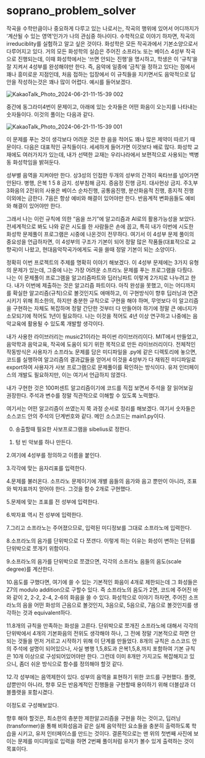 # soprano_problem_solver 

작곡을 수학만큼이나 중요하게 다루고 있는 나로서는, 작곡의 행위에 있어서 어디까지가 ‘계산될 수 있는 영역’인가가 나의 관심중 하나이다. 수학적으로 이야기 하자면, 작곡의 irreduciblity를 실험하고 알고 싶은 것이다. 화성학은 모든 작곡과에서 기본소양으로서 다루어지고 있다. 거의 모든 화성학의 실습은 주어진 소프라노 또는 베이스 4성부 작곡으로 진행되는데, 이때 화성학에서는  ‘쓰면 안되는 진행’을 명시하고, 학생은 이 ‘규칙’을 잘 지켜서 4성부를 완성해야만 한다. 즉, 음악에 일종에 ‘금칙’을 정하고 있다는 점에서 꽤나 흥미로운 지점인데, 처음 접하는 입장에서 이 규칙들을 지키면서도 음악적으로 답안을 작성하는것은 꽤나 많이 어렵다.
예시를 들어보겠다.

![KakaoTalk_Photo_2024-06-21-11-15-39 002](https://github.com/YiSeokHyeon/soprano_problem_solver/assets/171541916/202cd3d9-d9ab-4531-9229-ddfa25bc403e)


중간에 동그라미4번이 문제이고, 아래에 있는 숫자들은 어떤 화음이 오는지를 나타내는 숫자들이다.
이것의 풀이는 다음과 같다. 

![KakaoTalk_Photo_2024-06-21-11-15-39 001](https://github.com/YiSeokHyeon/soprano_problem_solver/assets/171541916/1ffc4dbe-0dff-4b5d-9ac8-4aabe62263db)
 
 이 문제를 푸는 것이 생각보다 어려운 것은 한 음을 적어도 꽤나 많은 제약이 따르기 때문이다. 다음은 대표적인 규칙들이다. 세세하게 들어가면 이것보다 배로 많다. 화성학 교재에도 여러가지가 있는데, 내가 선택한 교재는 우리나라에서 보편적으로 사용되는 백병동 화성학임을 밝혀둔다.

성부별 음역을 지켜야만 한다.
상3성의 인접한 두개의 성부의 간격이 옥타브를 넘어가면 안된다.
병행, 은복 1 5 8 금지.
성부침해 금지.
증음정 진행 금지.
대사현상 금지.
주3,부3화음의 2전위의 사용은 베이스 순차진행, 공통음진행, 분산화음적 진행, 종지적 진행 이외에는 금한다.
7음은 항상 예비와 해결이 있어야만 한다. 
반음계적 변화음들도 예비와 해결이 있어야만 한다. 

 그래서 나는 이런 규칙에 의한 “음을 쓰기”에 알고리즘과 AI로의 활용가능성을 보았다. 전세계적으로 봐도 나와 같은 시도를 한 사람들은 손에 꼽고, 특히 내가 이번에 시도한 화성학 문제풀이 프로그램은 시중에 나온것이 전무하다. 여기서 이 4성부 문제 풀이의 중요성을 언급하자면, 이 4성부의 구조가 기본이 되어 정말 많은 작품들(대표적으로 교향곡)이 나왔고, 현대음악작곡가에게도 곡을 쓸때 정말 기본이 되는 소양이다.

 정확히 이번 프로젝트의 주제를 명확히 이야기 해보겠다. 이 4성부 문제에는 3가지 유형의 문제가 있는데, 그중에 나는 가장 어려운 소프라노 문제를 푸는 프로그램을 다뤘다. 나는 이 문제풀이 프로그램을 알고리즘파트와 딥러닝파트 이렇게 2가지로 나누려고 한다. 내가 이번에 제출하는 것은 알고리즘 파트이다. 아직 완성을 못했고, 이는 어디까지를 확실한 알고리즘(규칙)으로 볼것인지도 애매하고, 이 구현방식이 향후 딥러닝과 연관시키기 위해 최소한의, 하지만 충분한 규칙으로 구현을 해야 하며, 무엇보다 이 알고리즘을 구현하는 자체도 복잡하며 정말 간단한 것부터 다 만들어야 하기에 정말 큰 에너지가 소모되기에 적어도 1년이 필요하다. 나는 이것을 적어도 4년 이상 연구하고 나중에는 음악교육에 활용될 수 있도록 개발할 생각이다.

 내가 사용한 라이브러리는 music21이라는 파이썬 라이브러리이다. MIT에서 만들었고, 음악학과 음악교육, 작곡에 도움이 되기 위한 목적으로 만든 라이브러리이다. 전체적인 작동방식은 사용자가 소프라노 문제를 담은 미디파일을 .py에 같은 디렉토리에 놓으면, 코드를 실행하여 알고리즘의 결과값들을 얻어서 이것을 4성부가 다 채워진 미디파일로 export하여 사용자가 사보 프로그램으로 문제풀이를 확인하는 방식이다. 유저 인터페이스의 개발도 필요하지만, 이는 여기서 언급하지 않겠다.

 내가 구현한 것은 100퍼센트 알고리즘이기에 코드를 직접 보면서 주석을 잘 읽어보길 권장한다. 주석과 변수를 정말 직관적으로 이해할 수 있도록 노력했다.

여기서는 어떤 알고리즘이 쓰였는지 쭉 과정 순서로 정리를 해보겠다. 여기서 숫자들은 소스코드 안의 주석의 단계번호와 같다. 메인 소스코드는 main1.py이다.

0. 송출할때 필요한 사보프로그램을 sibelius로 정한다.
  
1. 텅 빈 악보를 하나 만든다.

2.여기에 4성부를 정의하고 이름을 붙인다.

3.각각에 맞는 음자리표를 입력한다.

4.문제를 불러온다. 소프라노 문제이기에 개별 음들의 음가와 음고 뿐만이 아니라, 조표와 박자표까지 얻어야 한다. 그것을 함수 2개로  구현했다.

5.문제에 맞는 조표를 전 성부에 입력한다.

6.박자표 역시 전 성부에 입력한다.

7.그리고 소프라노는 주어졌으므로, 입력된 미디정보를 그대로 소프라노에 입력한다.

8.소프라노의 음가를 단위박으로 다 쪼갠다. 이렇게 하는 이유는 화성이 변하는 단위를 단위박으로 쪼개기 위함이다.

9.소프라노의 음가를 단위박으로 쪼갰으면, 각각의 소프라노 음들의 음도(scale degree)를 계산한다.

10.음도를 구했다면, 여기에 쓸 수 있는 기본적인 화음이 4개로 제한되는데 그 화성들은 Z7의 modulo addition으로 구할수 있다. 즉 소프라노의 음도가 2면, 코드에 주어진 바와 같이 2, 2-2, 2-4, 2-6의 화음을 쓸 수 있다. 화성학으로 이야기 하자면, 주어진 소프라노의 음을 어떤 화성의 근음으로 볼것인지, 3음으로, 5음으로, 7음으로 볼것인지를 생각하는 것과 equivalent하다.

11.8개의 규칙을 만족하는 화성을 고른다. 단위박으로 쪼개진 소프라노에 대해서 각각의 단위박에서 4개의 기본화음의 전위도 생각해야 하나, 그 전에 정말 기본적으로 하면 안되는 것들을 먼저 거르고 시작하기 위해 이 단계를 만들었다. 8개의 규칙은 소스코드 안의 주석에 설명이 되어있으나, 사실 병행 1,5,8도과 은복1,5,8,까지 포함하여 기본 규칙은 10개 이상으로 구성되어있어야만 한다. 그런데 이미 8개만 가지고도 복잡해지고 있으니, 좀더 쉬운 방식으로 함수를 정의해야 할것 같다.

12.각 성부에는 음역제한이 있다. 성부의 음역을 표현하기 위한 코드를 구현했다. 플랫, 샵뿐만이 아니라, 향후 모든 반음계적인 진행들을 구현할때 용이하기 위해 더블샵과 더블플랫을 포함시겼다. 


이정도로 구성해보았다.


향후 해야 할것은, 최소한의 충분한 제한알고리즘을 구현을 하는 것이고, 딥러닝(transformer)을 통해 비화성음과 같은 실제 음악적인 요소들을 충분히 출력하도록 학습을 시키고, 유저 인터페이스를 만드는 것이다. 결론적으로는 맨 위의 첫번째 사진에 보이는 문제를 미디파일로 입력을 하면 2번째 풀이처럼 유저가 볼수 있게 출력하는 것이 목표이다. 
